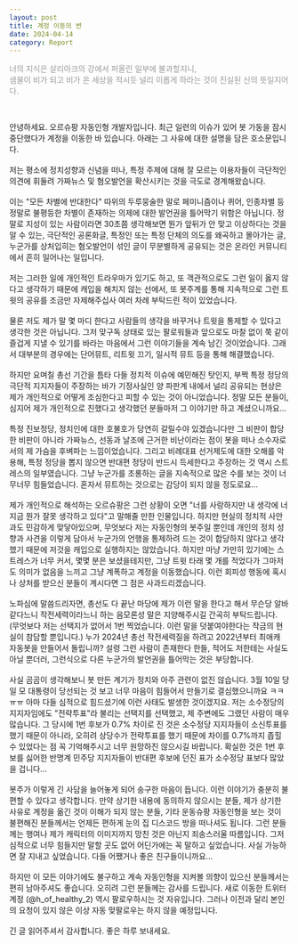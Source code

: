 ```yaml
---
layout: post
title: 계정 이동의 변
date: 2024-04-14
category: Report
---
```

<p style="color:#999;">너의 지식은 살리아크의 강에서 퍼올린 일부에 불과할지니, <br>
샘물이 비가 되고 비가 온 세상을 적시듯 널리 이롭게 하라는 것이 진실된 신의 뜻일지어다. <br> </p>
<br>

안녕하세요. 오르슈팡 자동인형 개발자입니다. 최근 일련의 이슈가 있어 봇 가동을 잠시 중단했다가 계정을 이동한 바 있습니다. 아래는 그 사유에 대한 설명을 담은 호소문입니다. <br>
<br>
저는 평소에 정치성향과 신념을 떠나, 특정 주제에 대해 잘 모르는 이용자들이 극단적인 의견에 휘둘려 가짜뉴스 및 혐오발언을 확산시키는 것을 극도로 경계해왔습니다. <br>
 <br>
이는 "모든 차별에 반대한다" 따위의 두루뭉술한 말로 페미니즘이나 퀴어, 인종차별 등 정말로 불평등한 차별이 존재하는 의제에 대한 발언권을 틀어막기 위함은 아닙니다. 정말로 지성이 있는 사람이라면 30초쯤 생각해보면 뭔가 앞뒤가 안 맞고 이상하다는 것을 알 수 있는, 극단적인 공론화글, 특정인 또는 특정 단체의 의도를 왜곡하고 몰아가는 글, 누군가를 상처입히는 혐오발언이 섞인 글이 무분별하게 공유되는 것은 온라인 커뮤니티에서 흔히 일어나는 일입니다. <br>
 <br>
저는 그러한 일에 개인적인 트라우마가 있기도 하고, 또 객관적으로도 그런 일이 옳지 않다고 생각하기 때문에 캐입을 해치지 않는 선에서, 또 봇주계를 통해 지속적으로 그런 트윗의 공유를 조금만 자제해주십사 여러 차례 부탁드린 적이 있었습니다. <br>
 <br>
물론 저도 제가 말 몇 마디 한다고 사람들의 생각을 바꾸거나 트윗을 통제할 수 있다고 생각한 것은 아닙니다. 그저 맞구독 상태로 있는 팔로워들과 앞으로도 마찰 없이 쭉 같이 즐겁게 지낼 수 있기를 바라는 마음에서 그런 이야기들을 계속 남긴 것이었습니다. 그래서 대부분의 경우에는 단어뮤트, 리트윗 끄기, 일시적 뮤트 등을 통해 해결했습니다. <br>
 <br>
하지만 요며칠 총선 기간을 틈타 다들 정치적 이슈에 예민해진 탓인지, 부쩍 특정 정당의 극단적 지지자들이 주장하는 바가 기정사실인 양 파판계 내에서 널리 공유되는 현상은 제가 개인적으로 어떻게 조심한다고 피할 수 있는 것이 아니었습니다. 정말 모든 분들이, 심지어 제가 개인적으로 친했다고 생각했던 분들마저 그 이야기만 하고 계셨으니까요... <br>
 <br>
특정 진보정당, 정치인에 대한 호불호가 당연히 갈릴수야 있겠습니다만 그 비판이 합당한 비판이 아니라 가짜뉴스, 선동과 날조에 근거한 비난이라는 점이 봇을 떠나 소수자로서의 제 가슴을 후벼파는 느낌이었습니다. 그리고 비례대표 선거제도에 대한 오해를 악용해, 특정 정당을 뽑지 않으면 반대편 정당이 반드시 득세한다고 주장하는 것 역시 스트레스의 일부였습니다. 그냥 누군가를 조롱하는 글을 지속적으로 많은 수를 보는 것이 너무너무 힘들었습니다. 혼자서 뮤트하는 것으로는 감당이 되지 않을 정도로요... <br>
 <br>
제가 개인적으로 해석하는 오르슈팡은 그런 상황이 오면 "너를 사랑하지만 내 생각에 너 지금 뭔가 잘못 생각하고 있다"고 말해줄 만한 인물입니다. 하지만 현실의 정치적 사안과도 민감하게 맞닿아있으며, 무엇보다 저는 자동인형의 봇주일 뿐인데 개인의 정치 성향과 사견을 이렇게 담아서 누군가의 언행을 통제하려 드는 것이 합당하지 않다고 생각했기 때문에 저것을 캐입으로 실행하지는 않았습니다. 하지만 마냥 가만히 있기에는 스트레스가 너무 커서, 몇몇 분은 보셨을테지만, 그냥 트윗 타래 몇 개를 적었다가 그마저도 의미가 없음을 느끼고 그냥 계폭하고 계정을 이동했습니다. 이런 회피성 행동에 혹시나 상처를 받으신 분들이 계시다면 그 점은 사과드리겠습니다. <br>
 <br>
노파심에 말씀드리자면, 총선도 다 끝난 마당에 제가 이런 말을 한다고 해서 무슨당 알바같다느니 작전세력이라느니 하는 음모론성 말은 지양해주시길 간곡히 부탁드립니다. (무엇보다 저는 선택지가 없어서 1번 찍었습니다. 이런 말을 덧붙여야한다는 작금의 현실이 참담할 뿐입니다.) 누가 2024년 총선 작전세력질을 하려고 2022년부터 최애캐 자동봇을 만들어서 돌립니까? 설령 그런 사람이 존재한다 한들, 적어도 저한테는 사실도 아닐 뿐더러, 그런식으로 다른 누군가의 발언권을 틀어막는 것은 부당합니다. <br>
 <br>
사실 곰곰이 생각해보니 봇 만든 계기가 정치와 아주 관련이 없진 않습니다. 3월 10일 당일 모 대통령이 당선되는 것 보고 너무 마음이 힘들어서 만들기로 결심했으니까요 ㅋㅋ ㅠㅠ 아마 다들 심적으로 힘드셨기에 이런 사태도 발생한 것이겠지요. 저는 소수정당의 지지자임에도 "전략투표"라 불리는 선택지를 선택했고, 제 주변에도 그랬던 사람이 매우 많습니다. 그 당시에 1번 후보가 0.7% 차이로 진 것은 소수정당 지지자들이 소신투표를 했기 때문이 아니라, 오히려 상당수가 전략투표를 했기 때문에 차이를 0.7%까지 좁힐 수 있었다는 점 꼭 기억해주시고 너무 원망하진 않으시길 바랍니다. 확실한 것은 1번 후보를 싫어한 반명계 민주당 지지자들이 반대편 후보에 던진 표가 소수정당 표보다 많았을 겁니다... <br>
 <br>
봇주가 이렇게 긴 사담을 늘어놓게 되어 송구한 마음이 듭니다. 이런 이야기가 충분히 불편할 수 있다고 생각합니다. 만약 상기한 내용에 동의하지 않으시는 분들, 제가 상기한 사유로 계정을 옮긴 것이 이해가 되지 않는 분들, 기타 운동슈팡 자동인형을 보는 것이 불편해진 분들께서는 언제든 편하게 눈의 집 디스코드 방을 떠나셔도 됩니다. 그런 분들께는 행여나 제가 캐릭터의 이미지까지 망친 것은 아닌지 죄송스러울 따름입니다. 그저 심적으로 너무 힘들지만 말할 곳도 없어 어딘가에는 꼭 말하고 싶었습니다. 사실 가능하면 잘 지내고 싶었습니다. 다들 어쨌거나 좋은 친구들이니까요... <br>
 <br>
하지만 이 모든 이야기에도 불구하고 계속 자동인형을 지켜볼 의향이 있으신 분들께서는 편히 남아주셔도 좋습니다. 오히려 그런 분들께는 감사를 드립니다. 새로 이동한 트위터 계정 (@h_of_healthy_2) 역시 팔로우하시는 것 자유입니다. 그러나 이전과 달리 본인의 요청이 있지 않은 이상 자동 맞팔로우는 하지 않을 예정입니다. <br>
 <br>
긴 글 읽어주셔서 감사합니다. 좋은 하루 보내세요.